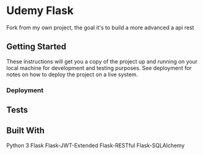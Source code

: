 
# Udemy Flask

Fork from my own project, the goal it's to build a more advanced a api rest

## Getting Started

These instructions will get you a copy of the project up and running on your local machine for development and testing purposes. See deployment for notes on how to deploy the project on a live system.

### Deployment


## Tests

## Built With
Python 3
Flask
Flask-JWT-Extended
Flask-RESTful
Flask-SQLAlchemy
